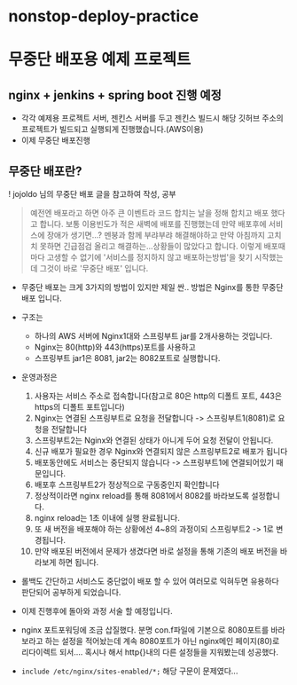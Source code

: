 # nonstop-deploy-practice
# 무중단 배포용 예제 프로젝트
## nginx + jenkins + spring boot 진행 예정
- 각각 예제용 프로젝트 서버, 젠킨스 서버를 두고 젠킨스 빌드시 해당 깃허브 주소의 프로젝트가 빌드되고 실행되게 진행했습니다.(AWS이용)
- 이제 무중단 배포진행
## 무중단 배포란?
! jojoldo 님의 무중단 배포 글을 참고하여 작성, 공부
> 예전엔 배포라고 하면 아주 큰 이벤트라 코드 합치는 날을 정해 합치고 배포 했다고 합니다. 보통 이용빈도가 적은 새벽에 배포를 진행했는데 만약 배포후에 서비스에 장애가 생기면...? 멘붕과 함께 부랴부랴 해결해야하고 만약 아침까지 고치치 못하면 긴급점검 올리고 해결하는...상황들이 많았다고 합니다. 이렇게 배포때마다 고생할 수 없기에 '서비스를 정지하지 않고 배포하는방법'을 찾기 시작했는데 그것이 바로 '무중단 배포' 입니다.
- 무중단 배포는 크게 3가지의 방법이 있지만 제일 싼.. 방법은 Nginx를 통한 무중단 배포 입니다.
- 구조는
  - 하나의 AWS 서버에 Nginx1대와 스프링부트 jar를 2개사용하는 것입니다.
  - Nginx는 80(http)와 443(https)포트를 사용하고
  - 스프링부트 jar1은 8081, jar2는 8082포트로 실행합니다.
- 운영과정은
  1) 사용자는 서비스 주소로 접속합니다(참고로 80은 http의 디폴트 포트, 443은 https의 디폴트 포트입니다)
  2) Nginx는 연결된 스프링부트로 요청을 전달합니다 -> 스프링부트1(8081)로 요청을 전달합니다
  3) 스프링부트2는 Nginx와 연결된 상태가 아니게 두어 요청 전달이 안됩니다.
  4) 신규 배포가 필요한 경우 Nginx와 연결되지 않은 스프링부트2로 배포가 됩니다  
  5) 배포동안에도 서비스는 중단되지 않습니다 -> 스프링부트1에 연결되어있기 때문입니다.
  6) 배포후 스프링부트2가 정상적으로 구동중인지 확인합니다
  7) 정상적이라면 nginx reload를 통해 8081에서 8082를 바라보도록 설정합니다.
  8) nginx reload는 1초 이내에 실행 완료됩니다.
  9) 또 새 버전을 배포해야 하는 상황에선 4~8의 과정이되 스프링부트2 -> 1로 변경됩니다.
  10) 만약 배포된 버전에서 문제가 생겼다면 바로 설정을 통해 기존의 배포 버전을 바라보게 하면 됩니다.
- 롤백도 간단하고 서비스도 중단없이 배포 할 수 있어 여러모로 익혀두면 유용하다 판단되어 공부하게 되었습니다.
- 이제 진행후에 돌아와 과정 서술 할 예정입니다.

- nginx 포트포워딩에 조금 삽질했다. 분명 con.f파일에 기본으로 8080포트를 바라보라고 하는 설정을 적어놨는데 계속 8080포트가 아닌 nginx메인 페이지(80)로 리다이렉트 되서.... 혹시나 해서 http{}내의 다른 설정들을 지워봤는데 성공했다.
- `include /etc/nginx/sites-enabled/*;` 해당 구문이 문제였다...

